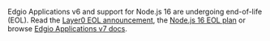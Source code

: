 Edgio Applications v6 and support for Node.js 16 are undergoing end-of-life (EOL).
Read the [Layer0 EOL announcement](https://edg.io/blogs/layer0-end-of-life-announcement/),
the [Node.js 16 EOL plan](/applications/v${version}/install_nodejs)
or browse [Edgio Applications v7 docs](/applications).
